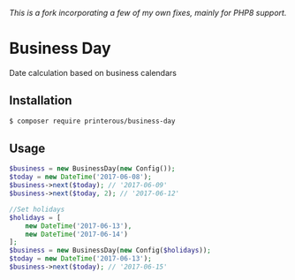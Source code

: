 *This is a fork incorporating a few of my own fixes, mainly for PHP8 support.*

# Business Day

Date calculation based on business calendars

## Installation

```bash
$ composer require printerous/business-day
```

## Usage

```php
$business = new BusinessDay(new Config());
$today = new DateTime('2017-06-08');
$business->next($today); // '2017-06-09'
$business->next($today, 2); // '2017-06-12'

//Set holidays
$holidays = [
    new DateTime('2017-06-13'),
    new DateTime('2017-06-14')
];
$business = new BusinessDay(new Config($holidays));
$today = new DateTime('2017-06-13');
$business->next($today); // '2017-06-15'
```
